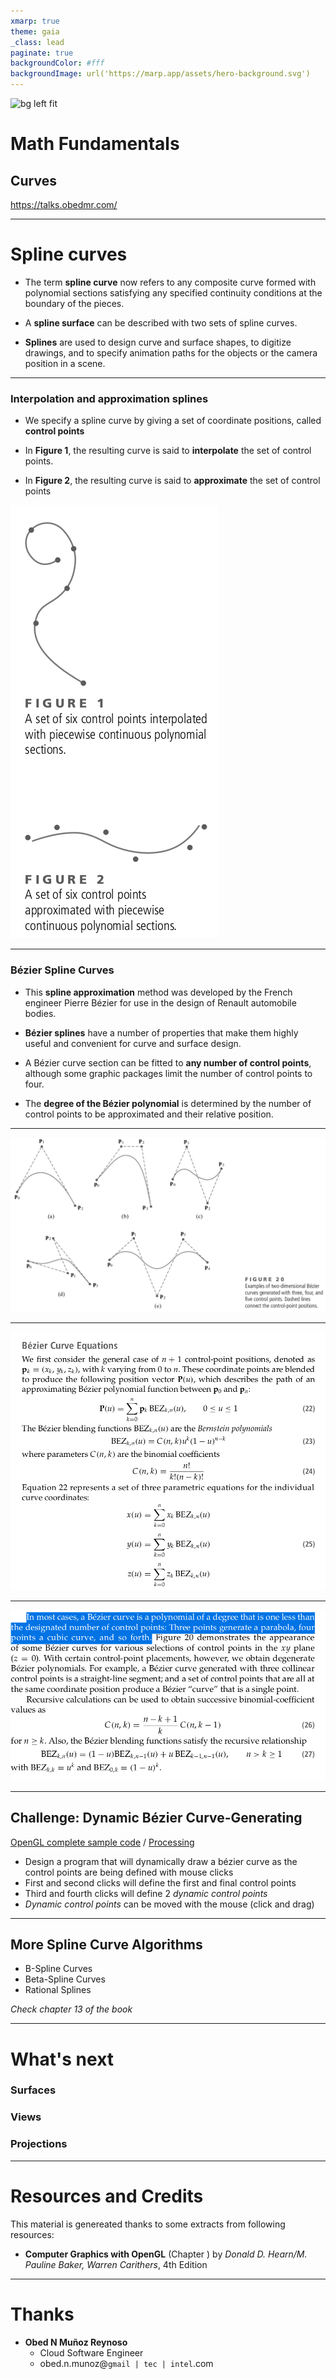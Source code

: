 ```yaml
---
xmarp: true
theme: gaia
_class: lead
paginate: true
backgroundColor: #fff
backgroundImage: url('https://marp.app/assets/hero-background.svg')
---
```


![bg left fit](https://media.springernature.com/lw685/springer-static/image/art%3A10.1186%2Fs13662-021-03643-y/MediaObjects/13662_2021_3643_Fig12_HTML.png)

# **Math Fundamentals**
## Curves

https://talks.obedmr.com/

---

# Spline curves

- The term **spline curve** now refers to any composite curve formed with polynomial sections satisfying any specified continuity conditions at the boundary of the pieces.

- A **spline surface** can be described with two sets of spline curves.

- **Splines** are used to design curve and surface shapes, to digitize drawings, and to specify animation paths for the objects or the camera position in a scene.
---

### Interpolation and approximation splines

- We specify a spline curve by giving a set of coordinate positions, called **control points**

- In **Figure 1**, the resulting curve is said to **interpolate** the set of control points.

- In **Figure 2**, the resulting curve is said to **approximate** the set of control points

![bg auto right:30%](images/spline1.png)

---

### Bézier Spline Curves

- This **spline approximation** method was developed by the French engineer Pierre Bézier for use in the design of Renault automobile bodies.

- **Bézier splines** have a number of properties that make them highly useful and convenient for curve and surface design.

- A Bézier curve section can be fitted to **any number of control points**, although some graphic packages limit the number of control points to four.

- The **degree of the Bézier polynomial** is determined by the number of control points to be approximated and their relative position.
---

![bg vertical contain](images/bezier1.png)

---

![bg vertical contain](images/bezier2.png)

---

![bg vertical contain](images/bezier3.png)

---

## Challenge: Dynamic Bézier Curve-Generating

[OpenGL complete sample code](./src/opengl/bezier.cpp) / [Processing](./src/processing/bezier.js)

- Design a program that will dynamically draw a bézier curve as the control points are being defined with mouse clicks
- First and second clicks will define the first and final control points
- Third and fourth clicks will define 2 _dynamic control points_
- _Dynamic control points_ can be moved with the mouse (click and drag)

---

## More Spline Curve Algorithms

- B-Spline Curves
- Beta-Spline Curves
- Rational Splines

*Check chapter 13 of the book*

---

# What's next

### Surfaces
### Views
### Projections

---

# Resources and Credits
This material is genereated thanks to some extracts from following resources:

- **Computer Graphics with OpenGL** (Chapter ) by _Donald D. Hearn/M. Pauline Baker, Warren Carithers_, 4th Edition


---

# Thanks

- **Obed N Muñoz Reynoso**
	- Cloud Software Engineer
	- obed.n.munoz@``gmail | tec | intel``.com
